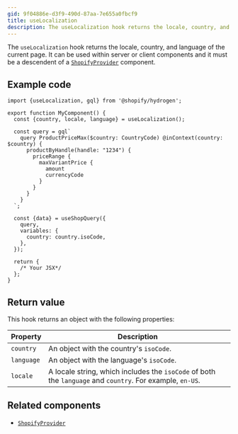 ```yaml
---
gid: 9f04886e-d3f9-490d-87aa-7e655a0fbcf9
title: useLocalization
description: The useLocalization hook returns the locale, country, and language of the current page.
---
```


The `useLocalization` hook returns the locale, country, and language of the current page. It can be used within server or client components and it must be a descendent of a [`ShopifyProvider`](https://shopify.dev/api/hydrogen/components/global/shopifyprovider) component.

## Example code

```tsx
import {useLocalization, gql} from '@shopify/hydrogen';

export function MyComponent() {
  const {country, locale, language} = useLocalization();

  const query = gql`
    query ProductPriceMax($country: CountryCode) @inContext(country: $country) {
      productByHandle(handle: "1234") {
        priceRange {
          maxVariantPrice {
            amount
            currencyCode
          }
        }
      }
    }
  `;

  const {data} = useShopQuery({
    query,
    variables: {
      country: country.isoCode,
    },
  });

  return {
    /* Your JSX*/
  };
}
```

## Return value

This hook returns an object with the following properties:

| Property   | Description                                                                              |
| ---------- | ---------------------------------------------------------------------------------------- |
| `country`  | An object with the country's `isoCode`.                                       |
| `language` | An object with the language's `isoCode`.                                                 |
| `locale`   | A locale string, which includes the `isoCode` of both the `language` and `country`. For example, `en-US`. |

## Related components

- [`ShopifyProvider`](https://shopify.dev/api/hydrogen/components/global/shopifyprovider)
